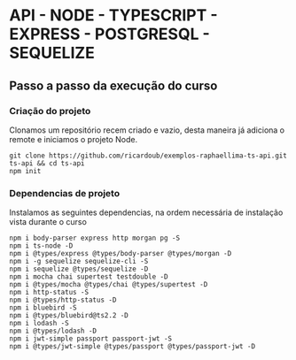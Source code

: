 # API - NODE - TYPESCRIPT - EXPRESS - POSTGRESQL - SEQUELIZE

## Passo a passo da execução do curso
### Criação do projeto
Clonamos um repositório recem criado e vazio, desta maneira já adiciona o remote e iniciamos o projeto Node.
```
git clone https://github.com/ricardoub/exemplos-raphaellima-ts-api.git ts-api && cd ts-api
npm init
```

### Dependencias de projeto
Instalamos as seguintes dependencias, na ordem necessária de instalação vista durante o curso
```
npm i body-parser express http morgan pg -S
npm i ts-node -D
npm i @types/express @types/body-parser @types/morgan -D
npm i -g sequelize sequelize-cli -S
npm i sequelize @types/sequelize -D
npm i mocha chai supertest testdouble -D
npm i @types/mocha @types/chai @types/supertest -D
npm i http-status -S
npm i @types/http-status -D
npm i bluebird -S
npm i @types/bluebird@ts2.2 -D
npm i lodash -S
npm i @types/lodash -D
npm i jwt-simple passport passport-jwt -S
npm i @types/jwt-simple @types/passport @types/passport-jwt -D
```

